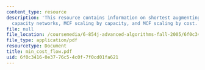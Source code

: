 ```yaml
---
content_type: resource
description: 'This resource contains information on shortest augmenting paths: unit
  capacity networks, MCF scaling by capacity, and MCF scaling by cost.'
file: null
file_location: /coursemedia/6-854j-advanced-algorithms-fall-2005/6f0c34160e3776c54c0f7f0cd01fa621_min_cost_flow.pdf
file_type: application/pdf
resourcetype: Document
title: min_cost_flow.pdf
uid: 6f0c3416-0e37-76c5-4c0f-7f0cd01fa621
---
```


